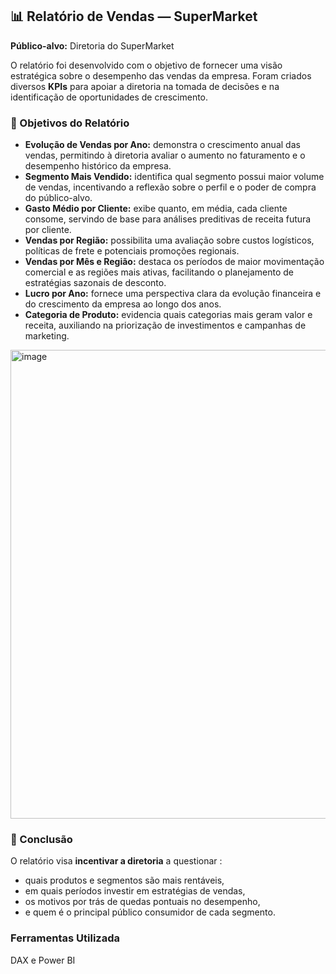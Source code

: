## 📊 Relatório de Vendas — SuperMarket

**Público-alvo:** Diretoria do SuperMarket  

O relatório foi desenvolvido com o objetivo de fornecer uma visão estratégica sobre o desempenho das vendas da empresa. Foram criados diversos **KPIs** para apoiar a diretoria na tomada de decisões e na identificação de oportunidades de crescimento.

### 🎯 Objetivos do Relatório

- **Evolução de Vendas por Ano:** demonstra o crescimento anual das vendas, permitindo à diretoria avaliar o aumento no faturamento e o desempenho histórico da empresa.  
- **Segmento Mais Vendido:** identifica qual segmento possui maior volume de vendas, incentivando a reflexão sobre o perfil e o poder de compra do público-alvo.  
- **Gasto Médio por Cliente:** exibe quanto, em média, cada cliente consome, servindo de base para análises preditivas de receita futura por cliente.  
- **Vendas por Região:** possibilita uma avaliação sobre custos logísticos, políticas de frete e potenciais promoções regionais.  
- **Vendas por Mês e Região:** destaca os períodos de maior movimentação comercial e as regiões mais ativas, facilitando o planejamento de estratégias sazonais de desconto.  
- **Lucro por Ano:** fornece uma perspectiva clara da evolução financeira e do crescimento da empresa ao longo dos anos.  
- **Categoria de Produto:** evidencia quais categorias mais geram valor e receita, auxiliando na priorização de investimentos e campanhas de marketing.

<img width="1323" height="750" alt="image" src="https://github.com/user-attachments/assets/ec91840e-a4c3-4ac1-b5c0-a47c29e21f6a" />


### 🧠 Conclusão

O relatório visa **incentivar a diretoria** a questionar :
- quais produtos e segmentos são mais rentáveis,  
- em quais períodos investir em estratégias de vendas,  
- os motivos por trás de quedas pontuais no desempenho,  
- e quem é o principal público consumidor de cada segmento.

### Ferramentas Utilizada
DAX e Power BI
